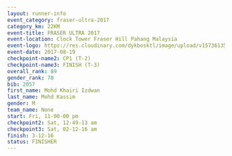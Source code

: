 ```yaml
---
layout: runner-info 
event_category: fraser-ultra-2017 
category_km: 22KM 
event-title: FRASER ULTRA 2017 
event-location: Clock Tower Fraser Hill Pahang Malaysia 
event-logo: https://res.cloudinary.com/dykbosktl/image/upload/v1573613535/Logo/logo_mfst7w.jpg 
event-date: 2017-08-19 
checkpoint-name2: CP1 (T-2) 
checkpoint-name3: FINISH (T-3) 
overall_rank: 89
gender_rank: 70
bib: 2057
first_name: Mohd Khairi Izdwan
last_name: Mohd Kassim
gender: M
team_name: None
start: Fri, 11-00-00 pm
checkpoint2: Sat, 12-49-13 am
checkpoint3: Sat, 02-12-16 am
finish: 3-12-16
status: FINISHER
---
```

